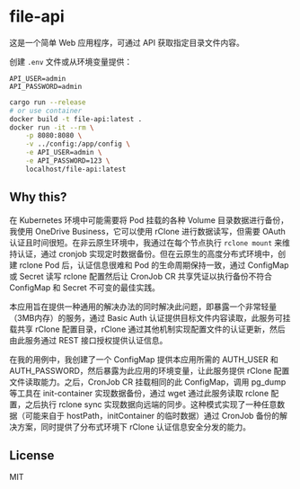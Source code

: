 # file-api

这是一个简单 Web 应用程序，可通过 API 获取指定目录文件内容。

创建 `.env` 文件或从环境变量提供：

```env
API_USER=admin
API_PASSWORD=admin
```

```bash
cargo run --release
# or use container
docker build -t file-api:latest .
docker run -it --rm \
    -p 8080:8080 \
    -v ../config:/app/config \
    -e API_USER=admin \
    -e API_PASSWORD=123 \
    localhost/file-api:latest
```

## Why this?

在 Kubernetes 环境中可能需要将 Pod 挂载的各种 Volume 目录数据进行备份，我使用 OneDrive Business，它可以使用 rClone 进行数据读写，但需要 OAuth 认证且时间很短。在非云原生环境中，我通过在每个节点执行 `rclone mount` 来维持认证，通过 cronjob 实现定时数据备份。但在云原生的高度分布式环境中，创建 rclone Pod 后，认证信息很难和 Pod 的生命周期保持一致，通过 ConfigMap 或 Secret 读写 rclone 配置然后让 CronJob CR 共享凭证以执行备份不符合 ConfigMap 和 Secret 不可变的最佳实践。

本应用旨在提供一种通用的解决办法的同时解决此问题，即暴露一个非常轻量（3MB内存）的服务，通过 Basic Auth 认证提供目标文件内容读取，此服务可挂载共享 rClone 配置目录，rClone 通过其他机制实现配置文件的认证更新，然后由此服务通过 REST 接口授权提供认证信息。

在我的用例中，我创建了一个 ConfigMap 提供本应用所需的 AUTH_USER 和 AUTH_PASSWORD，然后暴露为此应用的环境变量，让此服务提供 rClone 配置文件读取能力。之后，CronJob CR 挂载相同的此 ConfigMap，调用 pg_dump 等工具在 init-container 实现数据备份，通过 wget 通过此服务读取 rclone 配置，之后执行 rclone sync 实现数据向远端的同步。这种模式实现了一种任意数据（可能来自于 hostPath，initContainer 的临时数据）通过 CronJob 备份的解决方案，同时提供了分布式环境下 rClone 认证信息安全分发的能力。


## License

MIT

